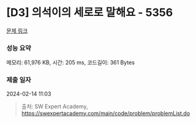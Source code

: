 # [D3] 의석이의 세로로 말해요 - 5356 

[문제 링크](https://swexpertacademy.com/main/code/problem/problemDetail.do?contestProbId=AWVWgkP6sQ0DFAUO) 

### 성능 요약

메모리: 61,976 KB, 시간: 205 ms, 코드길이: 361 Bytes

### 제출 일자

2024-02-14 11:03



> 출처: SW Expert Academy, https://swexpertacademy.com/main/code/problem/problemList.do